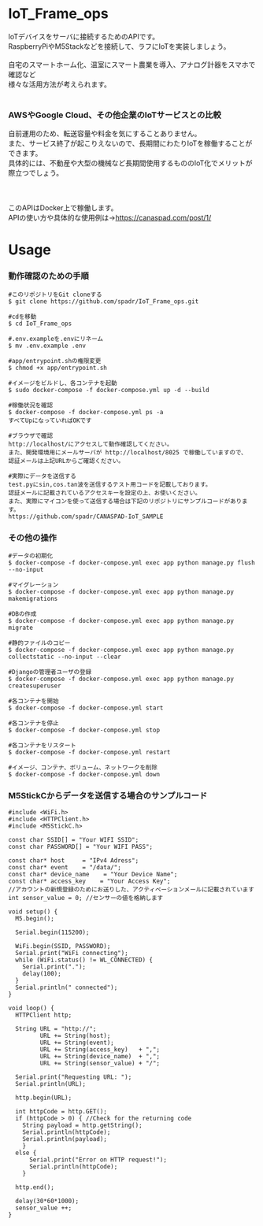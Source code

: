 # IoT_Frame_ops
IoTデバイスをサーバに接続するためのAPIです。<br>
RaspberryPiやM5Stackなどを接続して、ラフにIoTを実装しましょう。<br>
<br>
自宅のスマートホーム化、温室にスマート農業を導入、アナログ計器をスマホで確認など<br>
様々な活用方法が考えられます。<br>
<br>

### AWSやGoogle Cloud、その他企業のIoTサービスとの比較
自前運用のため、転送容量や料金を気にすることありません。<br>
また、サービス終了が起こりえないので、長期間にわたりIoTを稼働することができます。<br>
具体的には、不動産や大型の機械など長期間使用するもののIoT化でメリットが際立つでしょう。<br>
<br>
<br>
<br>
このAPIはDocker上で稼働します。<br>
APIの使い方や具体的な使用例は→https://canaspad.com/post/1/
<br>

# Usage

### 動作確認のための手順
```
#このリポジトリをGit cloneする
$ git clone https://github.com/spadr/IoT_Frame_ops.git

#cdを移動
$ cd IoT_Frame_ops

#.env.exampleを.envにリネーム
$ mv .env.example .env

#app/entrypoint.shの権限変更
$ chmod +x app/entrypoint.sh

#イメージをビルドし、各コンテナを起動
$ sudo docker-compose -f docker-compose.yml up -d --build

#稼働状況を確認
$ docker-compose -f docker-compose.yml ps -a
すべてUpになっていればOKです

#ブラウザで確認
http://localhost/にアクセスして動作確認してください。
また、開発環境用にメールサーバが http://localhost/8025 で稼働していますので、
認証メールは上記URLからご確認ください。

#実際にデータを送信する
test.pyにsin,cos.tan波を送信するテスト用コードを記載しております。
認証メールに記載されているアクセスキーを設定の上、お使いください。
また、実際にマイコンを使って送信する場合は下記のリポジトリにサンプルコードがあります。
https://github.com/spadr/CANASPAD-IoT_SAMPLE
```
### その他の操作
```
#データの初期化
$ docker-compose -f docker-compose.yml exec app python manage.py flush --no-input

#マイグレーション
$ docker-compose -f docker-compose.yml exec app python manage.py makemigrations

#DBの作成
$ docker-compose -f docker-compose.yml exec app python manage.py migrate

#静的ファイルのコピー
$ docker-compose -f docker-compose.yml exec app python manage.py collectstatic --no-input --clear

#Djangoの管理者ユーザの登録
$ docker-compose -f docker-compose.yml exec app python manage.py createsuperuser

#各コンテナを開始
$ docker-compose -f docker-compose.yml start

#各コンテナを停止
$ docker-compose -f docker-compose.yml stop

#各コンテナをリスタート
$ docker-compose -f docker-compose.yml restart

#イメージ、コンテナ、ボリューム、ネットワークを削除
$ docker-compose -f docker-compose.yml down
```

### M5StickCからデータを送信する場合のサンプルコード
```
#include <WiFi.h>
#include <HTTPClient.h>
#include <M5StickC.h>

const char SSID[] = "Your WIFI SSID";
const char PASSWORD[] = "Your WIFI PASS";

const char* host     = "IPv4 Adress";
const char* event    = "/data/";
const char* device_name    = "Your Device Name";
const char* access_key    = "Your Access Key"; 
//アカウントの新規登録のためにお送りした、アクティベーションメールに記載されています
int sensor_value = 0; //センサーの値を格納します

void setup() {
  M5.begin();
  
  Serial.begin(115200);
  
  WiFi.begin(SSID, PASSWORD);
  Serial.print("WiFi connecting");
  while (WiFi.status() != WL_CONNECTED) {
    Serial.print(".");
    delay(100);
  }
  Serial.println(" connected");
}

void loop() {
  HTTPClient http;
  
  String URL = "http://";
         URL += String(host);
         URL += String(event);
         URL += String(access_key)   + ",";
         URL += String(device_name)  + ",";
         URL += String(sensor_value) + "/";
  
  Serial.print("Requesting URL: ");
  Serial.println(URL);
  
  http.begin(URL);
  
  int httpCode = http.GET();
  if (httpCode > 0) { //Check for the returning code
    String payload = http.getString();
    Serial.println(httpCode);
    Serial.println(payload);
    }
  else {
      Serial.print("Error on HTTP request!");
      Serial.println(httpCode);
    }
  
  http.end();
  
  delay(30*60*1000);
  sensor_value ++;
}
```
